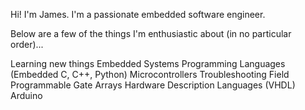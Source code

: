 Hi! I'm James.
I'm a passionate embedded software engineer.

Below are a few of the things I'm enthusiastic about (in no particular order)...

Learning new things
Embedded Systems
Programming Languages (Embedded C, C++, Python)
Microcontrollers
Troubleshooting
Field Programmable Gate Arrays
Hardware Description Languages (VHDL)
Arduino
